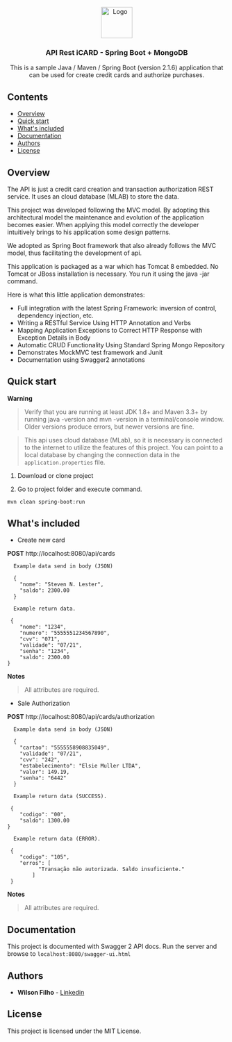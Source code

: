 <p align="center">
  <a href="https://spring.io/">
    <img src="https://spring.io/img/homepage/icon-spring-boot.svg" alt="Logo" width=72 height=72>
  </a>

  <h3 align="center">API Rest iCARD - Spring Boot + MongoDB</h3>

  <p align="center">
    This is a sample Java / Maven / Spring Boot (version 2.1.6) application that can be used for create credit cards and authorize purchases.
  </p>
</p>

## Contents

- [Overview](#overview)
- [Quick start](#quick-start)
- [What's included](#whats-included)
- [Documentation](#documentation)
- [Authors](#authors)
- [License](#license)


## Overview


The API is just a credit card creation and transaction authorization REST service. It uses an cloud database (MLAB) to store the data.

This project was developed following the MVC model. By adopting this architectural model the maintenance and evolution of the application becomes easier. When applying this model correctly the developer intuitively brings to his application some design patterns.

We adopted as Spring Boot framework that also already follows the MVC model, thus facilitating the development of api.

This application is packaged as a war which has Tomcat 8 embedded. No Tomcat or JBoss installation is necessary. You run it using the java -jar command.

Here is what this little application demonstrates:

- Full integration with the latest Spring Framework: inversion of control, dependency injection, etc.
- Writing a RESTful Service Using HTTP Annotation and Verbs
- Mapping Application Exceptions to Correct HTTP Response with Exception Details in Body
- Automatic CRUD Functionality Using Standard Spring Mongo Repository
- Demonstrates MockMVC test framework and Junit 
- Documentation using Swagger2 annotations


## Quick start

**Warning**

> Verify that you are running at least JDK 1.8+ and Maven 3.3+ by running java -version and mvn -version in a terminal/console window. Older versions produce errors, but newer versions are fine.

> This api uses cloud database (MLab), so it is necessary is connected to the internet to utilize the features of this project. 
You can point to a local database by changing the connection data in the `application.properties` file.

1. Download or clone project

2. Go to project folder and execute command.
 ```bash
 mvn clean spring-boot:run
 ```
 

## What's included

* Create new card

**POST** http://localhost:8080/api/cards
```
  Example data send in body (JSON)
  
  {
    "nome": "Steven N. Lester",
    "saldo": 2300.00
  }
```

```
  Example return data.
  
 {
    "nome": "1234",
    "numero": "5555551234567890",
    "cvv": "071",
    "validade": "07/21",
    "senha": "1234",
    "saldo": 2300.00
}
```

**Notes**
> All attributes are required.

* Sale Authorization

**POST** http://localhost:8080/api/cards/authorization
```
  Example data send in body (JSON)
  
  {
    "cartao": "5555558908835049",
    "validade": "07/21",
    "cvv": "242",
    "estabelecimento": "Elsie Muller LTDA",
    "valor": 149.19,
    "senha": "6442"
  }
```

```
  Example return data (SUCCESS).
  
 {
    "codigo": "00",
    "saldo": 1300.00
}
```

```
  Example return data (ERROR).
  
 {
    "codigo": "105",
    "erros": [
          "Transação não autorizada. Saldo insuficiente."
        ]
 }
```

**Notes**
> All attributes are required.


## Documentation

This project is documented with Swagger 2 API docs. Run the server and browse to `localhost:8080/swagger-ui.html`


## Authors

* **Wilson Filho**  - [Linkedin](https://www.linkedin.com/in/wilson-filho-4424b5bb)

## License

This project is licensed under the MIT License.
